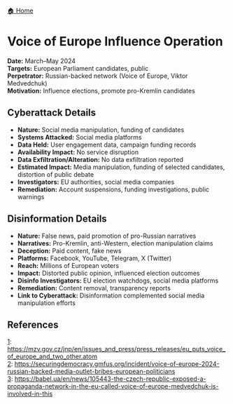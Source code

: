<a href="{{ '/' | relative_url }}" class="home-button">🏠 Home</a>

# Voice of Europe Influence Operation

**Date:** March–May 2024  
**Targets:** European Parliament candidates, public  
**Perpetrator:** Russian-backed network (Voice of Europe, Viktor Medvedchuk)  
**Motivation:** Influence elections, promote pro-Kremlin candidates

## Cyberattack Details

- **Nature:** Social media manipulation, funding of candidates
- **Systems Attacked:** Social media platforms
- **Data Held:** User engagement data, campaign funding records
- **Availability Impact:** No service disruption
- **Data Exfiltration/Alteration:** No data exfiltration reported
- **Estimated Impact:** Media manipulation, funding of selected candidates, distortion of public debate
- **Investigators:** EU authorities, social media companies
- **Remediation:** Account suspensions, funding investigations, public warnings

## Disinformation Details

- **Nature:** False news, paid promotion of pro-Russian narratives
- **Narratives:** Pro-Kremlin, anti-Western, election manipulation claims
- **Deception:** Paid content, fake news
- **Platforms:** Facebook, YouTube, Telegram, X (Twitter)
- **Reach:** Millions of European voters
- **Impact:** Distorted public opinion, influenced election outcomes
- **Disinfo Investigators:** EU election watchdogs, social media platforms
- **Remediation:** Content removal, transparency reports
- **Link to Cyberattack:** Disinformation complemented social media manipulation efforts

## References

[1](https://mzv.gov.cz/jnp/en/issues_and_press/press_releases/eu_puts_voice_of_europe_and_two_other.atom): https://mzv.gov.cz/jnp/en/issues_and_press/press_releases/eu_puts_voice_of_europe_and_two_other.atom  
[2](https://securingdemocracy.gmfus.org/incident/voice-of-europe-2024-russian-backed-media-outlet-bribes-european-politicians): https://securingdemocracy.gmfus.org/incident/voice-of-europe-2024-russian-backed-media-outlet-bribes-european-politicians  
[3](https://babel.ua/en/news/105443-the-czech-republic-exposed-a-propaganda-network-in-the-eu-called-voice-of-europe-medvedchuk-is-involved-in-this): https://babel.ua/en/news/105443-the-czech-republic-exposed-a-propaganda-network-in-the-eu-called-voice-of-europe-medvedchuk-is-involved-in-this  
